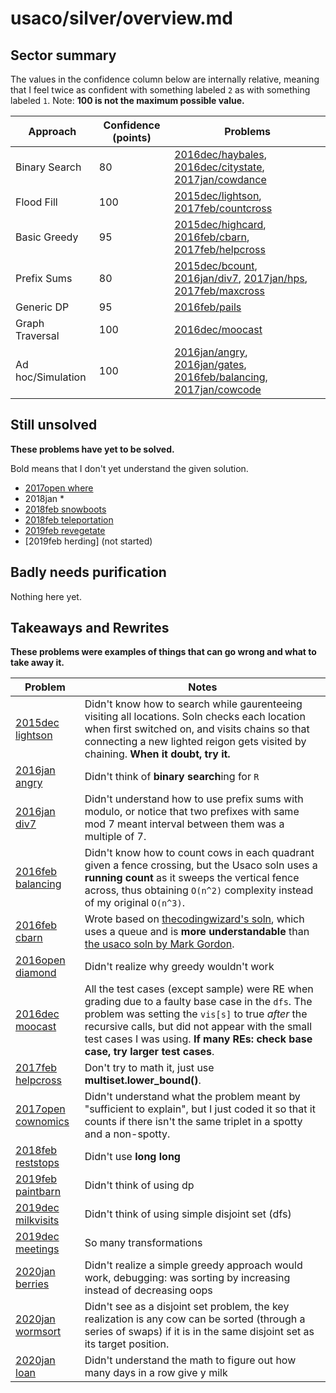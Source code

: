 # usaco/silver/overview.md

## Sector summary

The values in the confidence column below are internally relative, meaning that I feel twice as confident with something labeled `2` as with something labeled `1`. Note: **100 is not the maximum possible value.**

| Approach | Confidence (points) | Problems |
|----------|------------|----------|
Binary Search | 80 | [2016dec/haybales](2016dec/xhaybales/xmain_haybales.cpp), [2016dec/citystate](2016dec/xcitystate/xmain_citystate.cpp), [2017jan/cowdance](2017jan/xcowdance/xmain_cowdance.cpp)
Flood Fill | 100 | [2015dec/lightson](2015dec/xlightson/xmain_lightson.cpp), [2017feb/countcross](2017feb/xcountcross/xmain_countcross.cpp)
Basic Greedy | 95 | [2015dec/highcard](2015dec/xhighcard/xmain_highcard.cpp), [2016feb/cbarn](2016feb/xcbarn/xnew_cbarn.cpp), [2017feb/helpcross](2017feb/helpcross/main_helpcross.cpp)
Prefix Sums | 80 | [2015dec/bcount](2015dec/xbcount/xmain_bcount.cpp), [2016jan/div7](2016jan/xdiv7/xnew_div7.cpp), [2017jan/hps](2017jan/xhps/xmain_hps.cpp), [2017feb/maxcross](2017feb/xmaxcross/xmain_maxcross.cpp)
Generic DP | 95 | [2016feb/pails](2016feb/xpails/xmain_pails.cpp)
Graph Traversal | 100 | [2016dec/moocast](2016dec/xmoocast/xpurify_moocast.cpp)
Ad hoc/Simulation | 100 | [2016jan/angry](2016jan/xangry/xnew_angry.cpp), [2016jan/gates](2016jan/xgates/xmain_gates.cpp), [2016feb/balancing](2016jan/../2016feb/xbalancing/xnew_balancing.cpp), [2017jan/cowcode](2017jan/xcowcode/xmain_cowcode.cpp)

## Still unsolved

**These problems have yet to be solved.**

Bold means that I don't yet understand the given solution.

- [2017open where](./2017open/where/main_where.cpp)
- 2018jan *
- [2018feb snowboots](./2018feb/snowboots/new_snowboots.cpp)
- [2018feb teleportation](./2018feb/teleport/main_teleport.cpp)
- [2019feb revegetate](./2019feb/revegetate/main_revegetate.cpp)
- [2019feb herding] (not started)

## Badly needs purification

Nothing here yet.

## Takeaways and Rewrites

**These problems were examples of things that can go wrong and what to take away it.**

| Problem | Notes |
|----|----|
[2015dec lightson](./x2015dec/xlightson/xmain_lightson.cpp) | Didn't know how to search while gaurenteeing visiting all locations. Soln checks each location when first switched on, and visits chains so that connecting a new lighted reigon gets visited by chaining. **When it doubt, try it.**
[2016jan angry](./x2016jan/xangry/xnew_angry.cpp) | Didn't think of **binary search**ing for `R`
[2016jan div7](./x2016jan/xdiv7/xmain_div7.cpp) | Didn't understand how to use prefix sums with modulo, or notice that two prefixes with same mod 7 meant interval between them was a multiple of 7.
[2016feb balancing](./x2016feb/xbalancing/xnew_balancing.cpp) | Didn't know how to count cows in each quadrant given a fence crossing, but the Usaco soln uses a **running count** as it sweeps the vertical fence across, thus obtaining `O(n^2)` complexity instead of my original `O(n^3)`.
[2016feb cbarn](./x2016feb/xcbarn/xnew_cbarn.cpp) | Wrote based on [thecodingwizard's soln](https://github.com/thecodingwizard/competitive-programming/blob/master/USACO/2016feb/gold/cbarn.cpp), which uses a queue and is **more understandable** than [the usaco soln by Mark Gordon](http://usaco.org/current/data/sol_cbarn_gold_feb16.html).
[2016open diamond](./x2016open/xdiamond/xmain_diamond.cpp) | Didn't realize why greedy wouldn't work
[2016dec moocast](./x2016dec/xmoocast/xmain_moocast.cpp) | All the test cases (except sample) were RE when grading due to a faulty base case in the `dfs`. The problem was setting the `vis[s]` to true _after_ the recursive calls, but did not appear with the small test cases I was using. **If many REs: check base case, try larger test cases**.
[2017feb helpcross](./x2017feb/xhelpcross/xmain_helpcross.cpp) | Don't try to math it, just use **multiset.lower_bound()**.
[2017open cownomics](./2017open/xcownomics/xmain_cownomics.cpp) | Didn't understand what the problem meant by "sufficient to explain", but I just coded it so that it counts if there isn't the same triplet in a spotty and a non-spotty.
[2018feb reststops](./2018feb/xreststops/xmain_reststops.cpp) | Didn't use **long long**
[2019feb paintbarn](./2019feb/xpaintbarn/xmain_paintbarn.cpp) | Didn't think of using dp
[2019dec milkvisits](./x2019dec/xmilkvisits/xnew_milkvisits.cpp) | Didn't think of using simple disjoint set (dfs)
[2019dec meetings](./x2019dec/xmeetings/xmain_meetings.cpp) | So many transformations
[2020jan berries](./x2020jan/xberries/xmain_berries.cpp) | Didn't realize a simple greedy approach would work, debugging: was sorting by increasing instead of decreasing oops
[2020jan wormsort](./x2020jan/xwormsort/xmain_wormsort.cpp) | Didn't see as a disjoint set problem, the key realization is any cow can be sorted (through a series of swaps) if it is in the same disjoint set as its target position.
[2020jan loan](./x2020jan/xloan/xmain_loan.cpp) | Didn't understand the math to figure out how many days in a row give y milk
